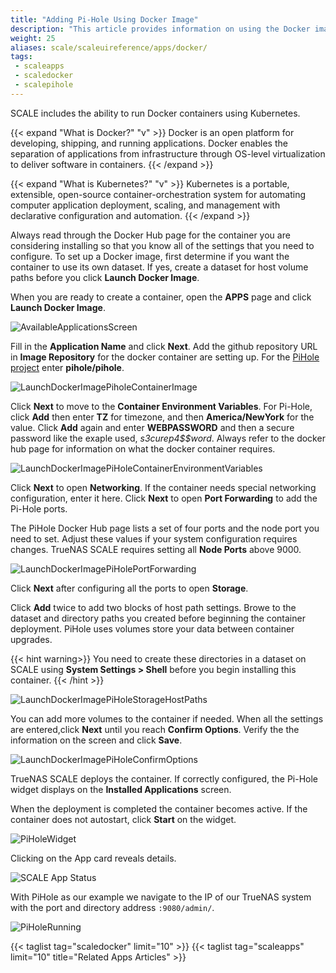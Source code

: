 ```yaml
---
title: "Adding Pi-Hole Using Docker Image"
description: "This article provides information on using the Docker image wizard to configure third-party applications in TrueNAS SCALE."
weight: 25
aliases: scale/scaleuireference/apps/docker/
tags:
 - scaleapps
 - scaledocker
 - scalepihole
---
```



SCALE includes the ability to run Docker containers using Kubernetes.

{{< expand "What is Docker?" "v" >}}
Docker is an open platform for developing, shipping, and running applications. Docker enables the separation of applications from infrastructure through OS-level virtualization to deliver software in containers.
{{< /expand >}}

{{< expand "What is Kubernetes?" "v" >}}
Kubernetes is a portable, extensible, open-source container-orchestration system for automating computer application deployment, scaling, and management with declarative configuration and automation.
{{< /expand >}}

Always read through the Docker Hub page for the container you are considering installing so that you know all of the settings that you need to configure.
To set up a Docker image, first determine if you want the container to use its own dataset. If yes, create a dataset for host volume paths before you click **Launch Docker Image**. 

When you are ready to create a container, open the **APPS** page and click **Launch Docker Image**.

![AvailableApplicationsScreen](/images/SCALE/22.02/AvailableApplicationsScreen.png "Available Applications")

Fill in the **Application Name** and click **Next**. Add the github repository URL in **Image Repository** for the docker container are setting up. For the [PiHole project](https://hub.docker.com/r/pihole/pihole) enter **pihole/pihole**.

![LaunchDockerImagePiholeContainerImage](/images/SCALE/22.02/LaunchDockerImagePiholeContainerImage.png "Pi-Hole Container Image")

Click **Next** to move to the **Container Environment Variables**. 
For Pi-Hole, click **Add** then enter **TZ** for timezone, and then **America/NewYork** for the value. 
Click **Add** again and enter **WEBPASSWORD** and then a secure password like the exaple used, *s3curep4$$word*. 
Always refer to the docker hub page for information on what the docker container requires.

![LaunchDockerImagePiHoleContainerEnvironmentVariables](/images/SCALE/22.02/LaunchDockerImagePiHoleContainerEnvironmentVariables.png "SCALE Apps Container Settings")

Click **Next** to open **Networking**. If the container needs special networking configuration, enter it here. Click **Next** to open **Port Forwarding** to add the Pi-Hole ports.

The PiHole Docker Hub page lists a set of four ports and the node port you need to set. Adjust these values if your system configuration requires changes. TrueNAS SCALE requires setting all **Node Ports** above 9000. 

![LaunchDockerImagePiHolePortForwarding](/images/SCALE/22.02/LaunchDockerImagePiHolePortForwarding.png "Pi-Hole Port Forwarding List")

Click **Next** after configuring all the ports to open **Storage**.

Click **Add** twice to add two blocks of host path settings. Browe to the dataset and directory paths you created before beginning the container deployment. 
PiHole uses volumes store your data between container upgrades. 

{{< hint warning>}} 
You need to create these directories in a dataset on SCALE using **System Settings > Shell** before you begin installing this container.
{{< /hint >}}

![LaunchDockerImagePiHoleStorageHostPaths](/images/SCALE/22.02/LaunchDockerImagePiHoleStorageHostPaths.png "Storage Pi-Hole Host Path Volumes")

You can add more volumes to the container if needed. 
When all the settings are entered,click **Next** until you reach **Confirm Options**. Verify the the information on the screen and click **Save**. 

![LaunchDockerImagePiHoleConfirmOptions](/images/SCALE/22.02/LaunchDockerImagePiHoleConfirmOptions.png "PiHole Confirm Options")

TrueNAS SCALE deploys the container.
If correctly configured, the Pi-Hole widget displays on the **Installed Applications** screen.

When the deployment is completed the container becomes active. If the container does not autostart, click **Start** on the widget.

![PiHoleWidget](/images/SCALE/22.02/PiHoleWidget.png "SCALE App Active")

Clicking on the App card reveals details.

![SCALE App Status](/images/SCALE/AppsPiHoleStatus.png "SCALE App Status")

With PiHole as our example we navigate to the IP of our TrueNAS system with the port and directory address `:9080/admin/`.

![PiHoleRunning](/images/SCALE/AppsPiHoleRunning.png "PiHole Running")

{{< taglist tag="scaledocker" limit="10" >}}
{{< taglist tag="scaleapps" limit="10" title="Related Apps Articles" >}}
